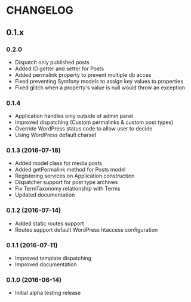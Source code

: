 # CHANGELOG

## 0.1.x

### 0.2.0
- Dispatch only published posts
- Added ID getter and setter for Posts
- Added permalink property to prevent multiple db acces
- Fixed preventing Symfony models to assign key values to properties
- Fixed glitch when a property's value is null would throw an exception

### 0.1.4
- Application handles only outside of admin panel
- Improved dispatching (Custom permalinks & custom post types)
- Override WordPress status code to allow user to decide
- Using WordPress default charset

### 0.1.3 (2016-07-18)
- Added model class for media posts
- Added getPermalink method for Posts model
- Registering services on Application construction
- Dispatcher support for post type archives
- Fix TermTaxonomy relationship with Terms
- Updated documentation

### 0.1.2 (2016-07-14)
- Added static routes support
- Routes support default WordPress htaccess configuration

### 0.1.1 (2016-07-11)
- Improved template dispatching
- Improved documentation

### 0.1.0 (2016-06-14)
- Initial alpha testing release

